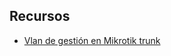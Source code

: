 ## Recursos

- [Vlan de gestión en Mikrotik trunk](https://www.youtube.com/watch?v=1CsmfRWy3qU&t=1029s)
